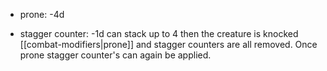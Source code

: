 - prone: -4d

- stagger counter: -1d can stack up to 4 then the creature is knocked [[combat-modifiers|prone]] and stagger counters are all removed. Once prone stagger counter's can again be applied.